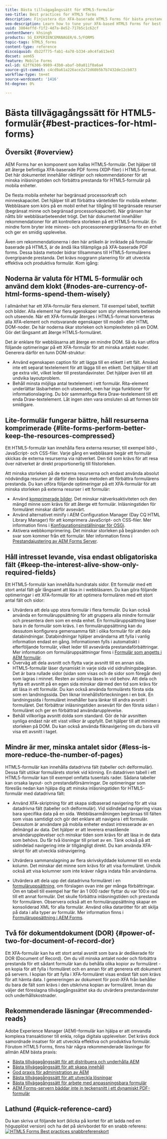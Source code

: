 ```yaml
---
title: Bästa tillvägagångssätt för HTML5-formulär
seo-title: Best practices for HTML5 forms
description: Finjustera din XFA-baserade HTML5 Forms för bästa prestanda.
seo-description: Learn how to tune your XFA-based HTML5 Forms for best performance.
uuid: 3804effd-f1f2-4d7a-8e52-717b5c1c62cf
contentOwner: khsingh
products: SG_EXPERIENCEMANAGER/6.5/FORMS
topic-tags: hTML5_forms
content-type: reference
discoiquuid: db22f775-fab1-4a78-b334-a9c4fa613e43
docset: aem65
feature: Mobile Forms
exl-id: 62ff6306-9989-43b0-abaf-b0a811f0a6a4
source-git-commit: c4cd9a61a226ace2a72d60b5b7b7432de12cb873
workflow-type: tm+mt
source-wordcount: '1416'
ht-degree: 0%

---
```


# Bästa tillvägagångssätt för HTML5-formulär{#best-practices-for-html-forms}

## Översikt {#overview}

AEM Forms har en komponent som kallas HTML5-formulär. Det hjälper till att återge befintliga XFA-baserade PDF forms (XDP-filer) i HTML5-format. Det här dokumentet innehåller riktlinjer och rekommendationer för att minska inläsningstiden och förbättra prestanda för HTML5-formulär på mobila enheter.

De flesta mobila enheter har begränsad processorkraft och minneskapacitet. Det hjälper till att förbättra väntetiden för mobila enheter. Webbläsare som körs på en mobil enhet har tillgång till begränsade resurser (begränsat minne och begränsad processorkapacitet). När gränsen har nåtts blir webbläsarbeteendet trögt. Det här dokumentet innehåller rekommendationer för att kontrollera storleken på ett HTML5-formulär. En mindre form bryter inte minnes- och processorenergigränserna för en enhet och ger en smidig upplevelse.

Även om rekommendationerna i den här artikeln är inriktade på formulär baserade på HTML5, är de ändå lika tillämpliga på XFA-baserade PDF forms. Dessa bästa metoder bidrar tillsammans till HTML5-formulärens övergripande prestanda. Det krävs noggrann planering för att utveckla effektiva och produktiva formulär. Kom igång:

## Noderna är valuta för HTML 5-formulär och använd dem klokt {#nodes-are-currency-of-html-forms-spend-them-wisely}

I allmänhet har ett XFA-formulär flera element. Till exempel tabell, textfält och bilder. Alla element har flera egenskaper som styr elementets beteende och utseende. När ett XFA-formulär återges i HTML5-format konverteras alla XFA-element och motsvarande egenskaper till modell- eller HTML DOM-noder. De här noderna ökar storleken och komplexiteten på en DOM. Gör det långsamt att återge HTML5-formuläret.

Det är enklare för webbläsarna att återge en mindre DOM. Så du kan utföra följande optimeringar på ett XFA-formulär för att minska antalet noder. Generera därför en tunn DOM-struktur:

* Använd egenskapen caption för att lägga till en etikett i ett fält. Använd inte ett separat textelement för att lägga till en etikett. Det hjälper till att ge extra vikt, vilket leder till prestandavinster. Det hjälper även till att undvika layoutproblem.
* Behåll minsta möjliga antal textelement i ett formulär. Rita-element underlättar läsbarheten och utseendet, men har inga funktioner för informationslagring. Du bör sammanfoga flera Draw-textelement till ett enda Draw-textelement. Låt ingen sten vara omsluten så att formen blir smidigare.

## Lite-formulär fungerar bättre, håll resurserna komprimerade {#lite-forms-perform-better-keep-the-resources-compressed}

Ett HTML5-formulär kan innehålla flera externa resurser, till exempel bild-, JavaScript- och CSS-filer. Varje gång en webbläsare begär ett formulär skickas de externa resurserna via nätverket. Den tid som krävs för att resa över nätverket är direkt proportionerlig till filstorleken.

Att minska storleken på de externa resurserna och endast använda absolut nödvändiga resurser är därför den bästa metoden att förbättra formulärens prestanda. Du kan utföra följande optimeringar på ett XFA-formulär för att minska storleken på externa resurser i ett formulär:

* Använd [komprimerade bilder](/help/assets/best-practices-for-optimizing-the-quality-of-your-images.md). Det minskar nätverksaktiviteten och den mängd minne som krävs för att återge ett formulär. Inläsningstiden för formuläret minskar därför avsevärt.
* Använd alternativet minify i AEM Configuration Manager (Day CQ HTML Library Manager) för att komprimera JavaScript- och CSS-filer. Mer information finns i [Konfigurationsinställningar för OSGi](/help/sites-deploying/osgi-configuration-settings.md).
* Aktivera webbkomprimering. Det minskar storleken på begäranden och svar som kommer från ett formulär. Mer information finns i [Prestandajustering av AEM Forms Server](https://helpx.adobe.com/aem-forms/6-3/performance-tuning-aem-forms.html).

## Håll intresset levande, visa endast obligatoriska fält  {#keep-the-interest-alive-show-only-required-fields}

Ett HTML5-formulär kan innehålla hundratals sidor. Ett formulär med ett stort antal fält går långsamt att läsa in i webbläsaren. Du kan göra följande optimeringar i ett XFA-formulär för att optimera formulären med ett stort antal fält och sidor:

* Utvärdera att dela upp stora formulär i flera formulär. Du kan också använda en formuläruppsättning för att gruppera alla mindre formulär och presentera dem som en enda enhet. En formuläruppsättning läser bara in de formulär som krävs. I en formuläruppsättning kan du dessutom konfigurera gemensamma fält i olika formulär för att dela databindningar. Databindningar hjälper användarna att fylla i vanlig information endast en gång. Informationen fylls i automatiskt i efterföljande formulär, vilket leder till avsevärda prestandaförbättringar. Mer information om formuläruppsättningar finns i [Formulär som angetts i AEM formulär](https://helpx.adobe.com/aem-forms/6-3/formset-in-aem-forms.html).
* Överväg att dela avsnitt och flytta varje avsnitt till en annan sida. HTML5-formulär läser dynamiskt in varje sida vid sidrullningsbegäran. Det är bara rullade sidor (sidan som visas och de sidor som föregår den) som lagras i minnet. Resten av sidorna läses in vid behov. Att dela och flytta ett avsnitt på en egen sida minskar därmed den tid som krävs för att läsa in ett formulär. Du kan också använda formulärets första sida som en landningssida. Den liknar innehållsförteckningen i en bok. En landningssida i formuläret innehåller bara länkar till andra avsnitt i formuläret. Det förbättrar inläsningstiden avsevärt för den första sidan i formuläret och ger en förbättrad användarupplevelse.
* Behåll villkorliga avsnitt dolda som standard. Gör de här avsnitten synliga endast när ett visst villkor är uppfyllt. Det hjälper till att minimera storleken på DOM. Du kan också använda fliknavigering om du bara vill visa ett avsnitt i taget.

## Mindre är mer, minska antalet sidor {#less-is-more-reduce-the-number-of-pages}

HTML5-formulär kan innehålla datadrivna fält (tabeller och delformulär). Dessa fält utökar formulärets storlek vid körning. En datadriven tabell i ett HTML5-formulär kan till exempel omfatta tusentals rader. Sådana tabeller kan orsaka layout- och prestandaförsämringar. De optimeringar som föreslås nedan kan hjälpa dig att minska inläsningstiden för HTML5-formulär med datadrivna fält:

* Använd XFA-skriptning för att skapa sidbaserad navigering för att visa datadrivna fält (tabeller och delformulär). Vid sidindelad navigering visas bara specifika data på en sida. Webbläsarmålningen begränsas till fälten som visas samtidigt och gör det enklare att navigera i ett formulär. Dessutom är användare på mobila enheter endast intresserade av en delmängd av data. Det hjälper er att leverera enastående användarupplevelser och minskar tiden som krävs för att läsa in de data som behövs. Du får två lösningar till priset av en.  Tänk också på att sidindelad navigering inte är tillgängligt direkt. Du kan använda XFA-skript för att utveckla sidnavigering.

* Utvärdera sammanslagning av flera skrivskyddade kolumner till en enda kolumn. Det minskar det minne som krävs för att visa formuläret. Undvik också att visa kolumner som inte kräver några indata från användarna.
* Utvärdera att dela upp det datadrivna formuläret i en [formuläruppsättning](https://helpx.adobe.com/aem-forms/6-3/formset-in-aem-forms.html), om förslagen ovan inte ger många förbättringar. Om en tabell till exempel har fler än 1 000 rader flyttar du var 100:e rad till ett annat formulär. Det skulle förbättra inläsningstiden och prestanda för formulären.  Observera också att en formuläruppsättning skapar en konsoliderad XML för alla formulär. Använd olika datarötter för att skilja på data i alla typer av formulär. Mer information finns i [Formuläruppsättning i AEM Forms](https://helpx.adobe.com/aem-forms/6-3/formset-in-aem-forms.html).

## Två för dokumentdokument (DOR) {#power-of-two-for-document-of-record-dor}

Ett XFA-formulär kan ha ett stort antal avsnitt som bara är dedikerade för DOR (Document of Record). Om du vill minska antalet noder och förbättra prestanda för ett sådant formulär kan du behålla olika kopior av formuläret - en kopia för att fylla i formuläret och en annan för att generera ett dokument på servern. I kopian för att fylla i XFA-formuläret visas endast fält som krävs för att hämta data. I genereringen av dokument för post-XFA från behåller du bara de fält som krävs i den utskrivna kopian av formuläret. Innan du väljer det föreslagna tillvägagångssättet ska du utvärdera prestandavinster och underhållskostnader.

## Rekommenderade läsningar  {#recommended-reads}

Adobe Experience Manager (AEM)-formulär kan hjälpa er att omvandla komplexa transaktioner till enkla, roliga digitala upplevelser. Det krävs dock samordnade insatser för att utveckla effektiva och produktiva formulär. Förutom HTML5 Forms, finns här några rekommenderade läsningar för allmän AEM bästa praxis:

* [Bästa tillvägagångssätt för att distribuera och underhålla AEM](/help/sites-deploying/best-practices.md)
* [Bästa tillvägagångssätt för att skapa innehåll](/help/sites-authoring/best-practices.md)
* [God praxis för administration av AEM](/help/sites-administering/administer-best-practices.md)
* [Bästa tillvägagångssätt för att utveckla lösningar](/help/sites-developing/best-practices.md)
* [Bästa tillvägagångssätt för arbete med anpassningsbara formulär](/help/forms/using/adaptive-forms-best-practices.md)
* [AEM Forms-servern bäddar inte in teckensnitt i ett dynamiskt PDF-formulär](https://helpx.adobe.com/aem-forms/kb/aem-forms-server-does-not-embed-fonts-to-dynamic-pdf-form.html)

## Lathund {#quick-reference-card}

Du kan skriva ut följande kort (klicka på kortet för att ladda ned en högupplöst version) och ha det på skrivbordet för en snabb referens:
[![HTML5 Forms Best practices snabbreferenskort](do-not-localize/best-practices_reference_card.png)](assets/html5_forms_best_practices_reference_card.pdf)
